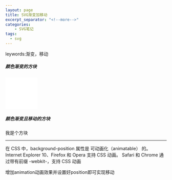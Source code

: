 ```yaml
---
layout: page
title: SVG渐变加移动
excerpt_separator: "<!--more-->"
categories:
    - SVG笔记  
tags:
  - svg
---  
```

 leywords:渐变，移动
<!--more-->  
  
##### 颜色渐变的方块  
<head>
  <meta charset="UTF-8">
<style> 
.stal
{
width:100px;
height:100px;
background:white;
animation:stal 5s;
animation-iteration-count: infinite;
}

@keyframes stal
{
from {background:white;}
to {background:yellow;}
}



</style>
</head>
<body>

<div class="stal"></div>
</body>  
  
  
    
	  
  
  
##### 颜色渐变且移动的方块  
<head>
  <meta charset="UTF-8">
<style> 
div
.kry
{
width:100px;
height:100px;
background:red;
position:relative;
animation:kry 5s linear 2s infinite alternate;
}

@keyframes kry
{
0%   {background:red; left:0px; top:0px;}
100%  {background:green; left:200px; top:0px;}
}
</style>
</head>
<body>
<div class="kry">我是个方块</div>

</body>  
  
  
  
  
  
  
  
  
  
  
  
---  
在 CSS 中，background-position 属性是 可动画化（animatable） 的。
Internet Explorer 10、Firefox 和 Opera 支持 CSS 动画。
Safari 和 Chrome 通过带有前缀 -webkit-，支持 CSS 动画  
  
  增加animation动画效果并设置好position即可实现移动
